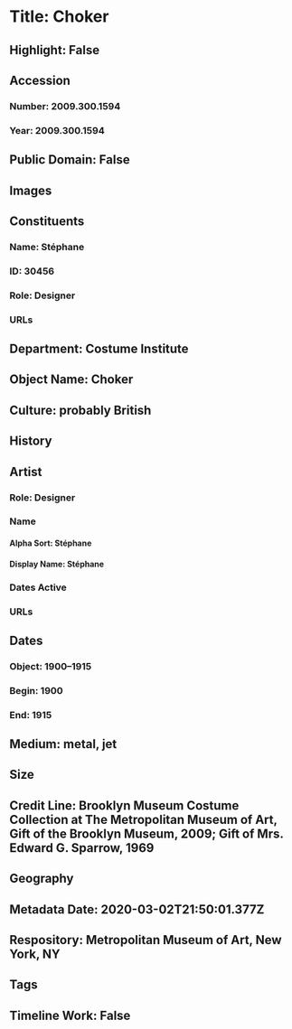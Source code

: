 # Title: Choker
## Highlight: False
## Accession
### Number: 2009.300.1594
### Year: 2009.300.1594
## Public Domain: False
## Images
## Constituents
### Name: Stéphane
### ID: 30456
### Role: Designer
### URLs
## Department: Costume Institute
## Object Name: Choker
## Culture: probably British
## History
## Artist
### Role: Designer
### Name
#### Alpha Sort: Stéphane
#### Display Name: Stéphane
### Dates Active
### URLs
## Dates
### Object: 1900–1915
### Begin: 1900
### End: 1915
## Medium: metal, jet
## Size
## Credit Line: Brooklyn Museum Costume Collection at The Metropolitan Museum of Art, Gift of the Brooklyn Museum, 2009; Gift of Mrs. Edward G. Sparrow, 1969
## Geography
## Metadata Date: 2020-03-02T21:50:01.377Z
## Respository: Metropolitan Museum of Art, New York, NY
## Tags
## Timeline Work: False